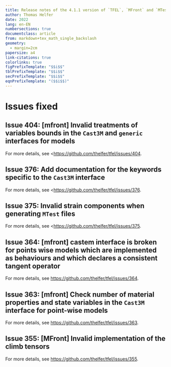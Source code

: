```yaml
---
title: Release notes of the 4.1.1 version of `TFEL`, `MFront` and `MTest`
author: Thomas Helfer
date: 2022
lang: en-EN
numbersections: true
documentclass: article
from: markdown+tex_math_single_backslash
geometry:
  - margin=2cm
papersize: a4
link-citations: true
colorlinks: true
figPrefixTemplate: "$$i$$"
tblPrefixTemplate: "$$i$$"
secPrefixTemplate: "$$i$$"
eqnPrefixTemplate: "($$i$$)"
---
```


# Issues fixed

## Issue 404: [mfront] Invalid treatments of variables bounds in the `Cast3M` and `generic` interfaces for models

For more details, see <https://github.com/thelfer/tfel/issues/404.

## Issue 376: Add documentation for the keywords specific to the `Cast3M` interface

For more details, see <https://github.com/thelfer/tfel/issues/376.

## Issue 375: Invalid strain components when generating `MTest` files

For more details, see <https://github.com/thelfer/tfel/issues/375.

## Issue 364: [mfront] castem interface is broken for points wise models which are implemented as behaviours and which declares a consistent tangent operator

For more details, see <https://github.com/thelfer/tfel/issues/364>.

## Issue 363: [mfront] Check number of material properties and state variables in the `Cast3M` interface for point-wise models

For more details, see <https://github.com/thelfer/tfel/issues/363>.

## Issue 355: [MFront] Invalid implementation of the climb tensors

For more details, see <https://github.com/thelfer/tfel/issues/355>.

